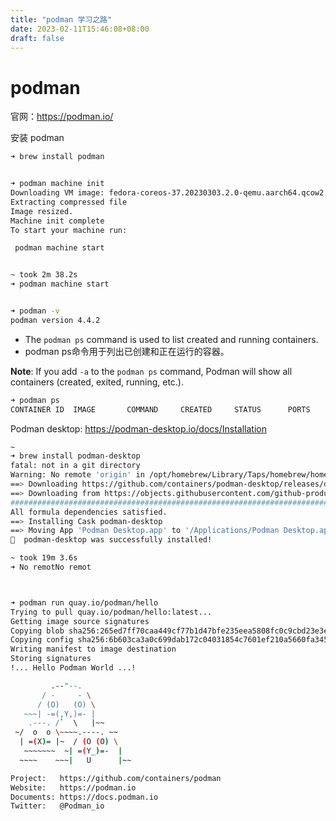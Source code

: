 ```yaml
---
title: "podman 学习之路"
date: 2023-02-11T15:46:08+08:00
draft: false
---
```


# podman

官网：<https://podman.io/>

安装 podman

```bash
➜ brew install podman


➜ podman machine init
Downloading VM image: fedora-coreos-37.20230303.2.0-qemu.aarch64.qcow2.xz: done
Extracting compressed file
Image resized.
Machine init complete
To start your machine run:

 podman machine start


~ took 2m 38.2s
➜ podman machine start


➜ podman -v
podman version 4.4.2
```

- The `podman ps` command is used to list created and running containers.
- podman ps命令用于列出已创建和正在运行的容器。

**Note**: If you add `-a` to the `podman ps` command, Podman will show all containers (created, exited, running, etc.).

```bash
➜ podman ps
CONTAINER ID  IMAGE       COMMAND     CREATED     STATUS      PORTS       NAMES
```

Podman desktop: <https://podman-desktop.io/docs/Installation>

```bash
~
➜ brew install podman-desktop
fatal: not in a git directory
Warning: No remote 'origin' in /opt/homebrew/Library/Taps/homebrew/homebrew-services, skipping update!
==> Downloading https://github.com/containers/podman-desktop/releases/download/v0.12.0/podman-desktop-0.
==> Downloading from https://objects.githubusercontent.com/github-production-release-asset-2e65be/465844
######################################################################## 100.0%No remot
All formula dependencies satisfied.
==> Installing Cask podman-desktop
==> Moving App 'Podman Desktop.app' to '/Applications/Podman Desktop.app'
🍺  podman-desktop was successfully installed!

~ took 19m 3.6s
➜ No remotNo remot



➜ podman run quay.io/podman/hello
Trying to pull quay.io/podman/hello:latest...
Getting image source signatures
Copying blob sha256:265ed7ff70caa449cf77b1d47bfe235eea5808fc0c9cbd23e3eaa367a0fc8295
Copying config sha256:6b603ca3a0c699dab172c04031854c7601ef210a5660fa3452b93c8d57d8945d
Writing manifest to image destination
Storing signatures
!... Hello Podman World ...!

         .--"--.
       / -     - \
      / (O)   (O) \
   ~~~| -=(,Y,)=- |
    .---. /`  \   |~~
 ~/  o  o \~~~~.----. ~~
  | =(X)= |~  / (O (O) \
   ~~~~~~~  ~| =(Y_)=-  |
  ~~~~    ~~~|   U      |~~

Project:   https://github.com/containers/podman
Website:   https://podman.io
Documents: https://docs.podman.io
Twitter:   @Podman_io

```
